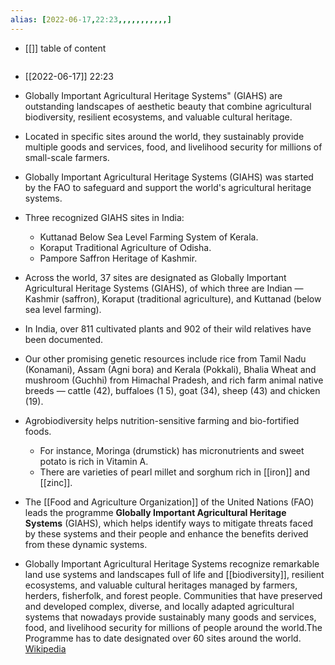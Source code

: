 ```yaml
---
alias: [2022-06-17,22:23,,,,,,,,,,,]
---
```

- [[]]
table of content
```toc
```

- [[2022-06-17]] 22:23
- Globally Important Agricultural Heritage Systems" (GIAHS) are outstanding landscapes of aesthetic beauty that combine agricultural biodiversity, resilient ecosystems, and valuable cultural heritage.
- Located in specific sites around the world, they sustainably provide multiple goods and services, food, and livelihood security for millions of small-scale farmers.
- Globally Important Agricultural Heritage Systems (GIAHS) was started by the FAO to safeguard and support the world's agricultural heritage systems.
- Three recognized GIAHS sites in India:
	- Kuttanad Below Sea Level Farming System of Kerala.
	- Koraput Traditional Agriculture of Odisha.
	- Pampore Saffron Heritage of Kashmir.
- Across the world, 37 sites are designated as Globally Important Agricultural Heritage Systems (GIAHS), of which three are Indian — Kashmir (saffron), Koraput (traditional agriculture), and Kuttanad (below sea level farming).
- In India, over 811 cultivated plants and 902 of their wild relatives have been documented.
- Our other promising genetic resources include rice from Tamil Nadu (Konamani), Assam (Agni bora) and Kerala (Pokkali), Bhalia Wheat and mushroom (Guchhi) from Himachal Pradesh, and rich farm animal native breeds — cattle (42), buffaloes (1 5), goat (34), sheep (43) and chicken (19).
- Agrobiodiversity helps nutrition-sensitive farming and bio-fortified foods.
	- For instance, Moringa (drumstick) has micronutrients and sweet potato is rich in Vitamin A.
	- There are varieties of pearl millet and sorghum rich in [[iron]] and [[zinc]].

- The [[Food and Agriculture Organization]] of the United Nations (FAO) leads the programme **Globally Important Agricultural Heritage Systems** (GIAHS), which helps identify ways to mitigate threats faced by these systems and their people and enhance the benefits derived from these dynamic systems.
- Globally Important Agricultural Heritage Systems recognize remarkable land use systems and landscapes full of life and [[biodiversity]], resilient ecosystems, and valuable cultural heritages managed by farmers, herders, fisherfolk, and forest people. Communities that have preserved and developed complex, diverse, and locally adapted agricultural systems that nowadays provide sustainably many goods and services, food, and livelihood security for millions of people around the world.The Programme has to date designated over 60 sites around the world.
[Wikipedia](https://en.wikipedia.org/wiki/Globally%20Important%20Agricultural%20Heritage%20Systems)